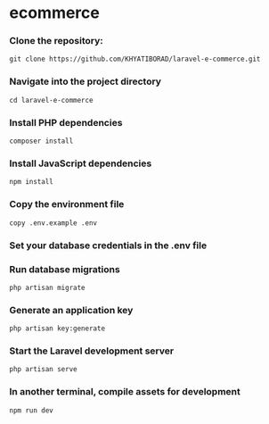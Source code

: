 # ecommerce

### Clone the repository:
	git clone https://github.com/KHYATIBORAD/laravel-e-commerce.git

### Navigate into the project directory
	cd laravel-e-commerce

### Install PHP dependencies
	composer install

### Install JavaScript dependencies
	npm install

### Copy the environment file
	copy .env.example .env

### Set your database credentials in the .env file

### Run database migrations
	php artisan migrate

### Generate an application key
	php artisan key:generate

### Start the Laravel development server
	php artisan serve

### In another terminal, compile assets for development
	npm run dev
